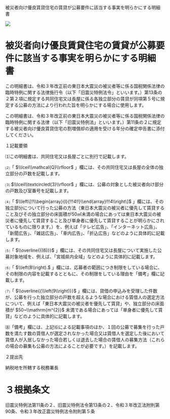 被災者向け優良賃貸住宅の賃貸が公募要件に該当する事実を明らかにする明細書

![](https://www.nta.go.jp/tmp/4238140b-b2f8-403e-b8ad-f04d83b36997/images/4cc8672f03f9490b11206c546e66d64211db31ace3ed57d9f2b9a9f403e30e77.jpg)

# 被災者向け優良賃貸住宅の賃貸が公募要件に該当する事実を明らかにする明細書

この明細書は、令和３年改正前の東日本大震災の被災者等に係る国税関係法律の臨時特例に関する法律施行令（以下「旧震災特例法令」といいます。）第13条の２第２項に規定する共同住宅又は長屋に係る各独立部分の賃貸が同項第５号に規定する公募の方法により行われた旨を明らかにする場合に使用します。

この明細書は、令和３年改正前の東日本大震災の被災者等に係る国税関係法律の臨時特例に関する法律（以下「旧震災特例法」といいます。）第11条の２に規定する被災者向け優良賃貸住宅の割増償却の適用を受ける年分の確定申告書に添付してください。

１記載要領

⑴この明細書は、共同住宅又は長屋ごとに別行で記載します。

⑵「 $\\lceil\\mathcal{Q}\\rfloor$ 」欄には、その共同住宅又は長屋の全体の独立部分の戸数を記載します。

⑶ $\\lceil\\textcircled{3}\\rfloor$ 」欄には、公募の対象とした被災者向け部分の戸数及び室番号を記載します。

⑷「 $\\left\[!!\\begin{array}{l}{!!!4!!}\\end{array}!!!4\\right\]$ 」欄には、その独立部分について行った公募の方法（東日本大震災の被災者に優先して賃貸すること及びその独立部分の床面積が50㎡未満の場合にあっては東日本大震災の被災者に優先して賃貸すること及び単身者に優先して賃貸することが明らかにされているものに限ります。）を、例えば「テレビ広告」、「インターネット広告」、「新聞広告」、「雑誌広告」、「車内広告」、「折込広告」などのように具体的に記載します。

⑸「 $\\overline{{(6)}}$ 」欄には、その共同住宅又は長屋について実施した公募対象地域を、例えば、「宮城県内全域」などのように具体的に記載します。

⑹「 $\\left(8\\right).$ 」欄には、応募者の範囲につき制限をしている場合に、その制限の内容を記載するとともに、その制限をしている理由を「備考」欄に記載します。

⑺「 $\\overline{{\\left(9\\right)}}$ 」欄には、貸借の申込みを受理した件数が、公募を行った独立部分の戸数を超えるような場合における賃借人の選定方法について、例えば「東日本大震災の被災者を優先して賃貸」や、独立部分の床面積が $50~\\mathrm{m^{2}}$ 未満である場合にあっては「単身者に優先して賃貸」などのように具体的に記載します。

⑻「備考」欄には、上記⑹による記載事項のほか、１回の公募で募集を行った戸数を満たす数の賃借人が選定されなかった場合又は賃借人を選定した後において賃借人が入居しなかった場合若しくは退去した場合の賃借人の募集方法（これらの場合の募集も公募の方法によることが必要です。）を記載します。

２提出先

納税地を所轄する税務署長

# ３根拠条文

旧震災特例法第11条の２、旧震災特例法令第13条の２、令和３年改正法附則第90条、令和３年改正震災特例法令附則第５条